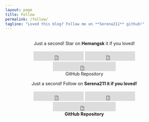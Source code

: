 ```yaml
---
layout: page
title: Follow
permalink: /follow/
tagline: "Loved this blog? Follow me on **Serena211** github!"
---
```



<br>
<div class="download">
<center>Just a second! <i class="fa fa-heart"></i> Star on <b>Hemangsk</b> it if you loved!</center>
  <br>
<center>
  <iframe src="https://ghbtns.com/github-btn.html?user=hemangsk&repo=gravity&type=star&count=true&size=large" frameborder="0" scrolling="0" width="160px" height="30px"></iframe>

  <iframe src="https://ghbtns.com/github-btn.html?user=hemangsk&repo=gravity&type=fork&count=true&size=large" frameborder="0" scrolling="0" width="160px" height="30px"></iframe>

  <iframe src="https://ghbtns.com/github-btn.html?user=hemangsk&type=follow&count=true&size=large" frameborder="0" scrolling="0" width="200px" height="30px"></iframe>
</center>
</div>
<center>GitHub Repository
<a href="http://github.com/hemangsk/Gravity"><p><i class="fa fa-github"></i></p></a>
</center>


<div class="download">
  <center>Just a second! <i class="fa fa-heart"></i> Follow on <b>Serena211<b> it if you loved!</center>
  <br>
<center>
  <iframe src="https://ghbtns.com/github-btn.html?user=serena211&repo=gravity&type=star&count=true&size=large" frameborder="0" scrolling="0" width="160px" height="30px"></iframe>

  <iframe src="https://ghbtns.com/github-btn.html?user=serena211&repo=gravity&type=fork&count=true&size=large" frameborder="0" scrolling="0" width="160px" height="30px"></iframe>

  <iframe src="https://ghbtns.com/github-btn.html?user=serena211&type=follow&count=true&size=large" frameborder="0" scrolling="0" width="200px" height="30px"></iframe>
</center>
</div>
<center>GitHub Repository
<a href="http://github.com/serena211/"><p><i class="fa fa-github"></i></p></a>
</center>
